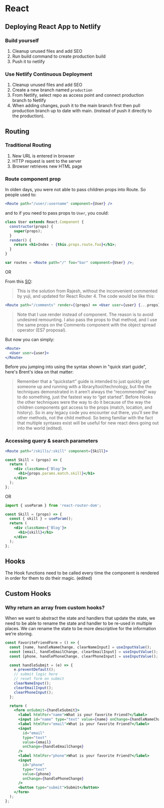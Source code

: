 # React

## Deploying React App to Netlify

### Build yourself

1. Cleanup unused files and add SEO
2. Run build command to create production build
3. Push it to netlify

### Use Netlify Continuous Deployment

1. Cleanup unused files and add SEO
2. Create a new branch named `production`
3. From Netlify, select repo as access point and connect production branch to Netlify
4. When adding changes, push it to the main branch first then pull production branch up to date with main. (instead of push it directly to the production).

## Routing

### Traditional Routing

1. New URL is entered in browser
2. HTTP request is sent to the server
3. Browser retrieves new HTML page

### Route component prop

In olden days, you were not able to pass children props into Route. So people used to:

```jsx
<Route path="/user/:username" component={User} />
```

and to if you need to pass props to `User`, you could:

```jsx
class User extends React.Component {
  constructor(props) {
    super(props);
  }
  render() {
    return <h1>Index - {this.props.route.foo}</h1>;
  }
}

var routes = <Route path="/" foo="bar" component={User} />;
```

OR

From this [SO](https://stackoverflow.com/a/43299633/13036807):

> This is the solution from Rajesh, without the inconvenient commented by yuji, and updated for React Router 4. The code would be like this:

```jsx
<Route path="/comments" render={(props) => <User user={user} {...props} />} />
```

> Note that I use render instead of component. The reason is to avoid undesired remounting. I also pass the props to that method, and I use the same props on the Comments component with the object spread operator (ES7 proposal).

But now you can simply:

```jsx
<Route>
  <User user={user}>
</Route>
```

Before you jumping into using the syntax shown in "quick start guide", here's Brent's idea on that matter:

> Remember that a “quickstart” guide is intended to just quickly get someone up and running with a library/tool/technology, but the the techniques demonstrated in it aren’t always the “recommended” way to do something, just the fastest way to “get started”. Before Hooks the other techniques were the way to do it because of the way the children components got access to the props (match, location, and history). So in any legacy code you encounter out there, you’ll see the other methods, not the child method. So being familiar with the fact that multiple syntaxes exist will be useful for new react devs going out into the world (edited).

### Accessing query & search parameters

```jsx
<Route path="/skills/:skill" component={Skill}>
```

```jsx
const Skill = (props) => {
  return (
    <div className={'Blog'}>
      <h1>{props.params.match.skill}</h1>
    </div>
  );
};
```

OR

```jsx
import { useParam } from 'react-router-dom';

const Skill = (props) => {
  const { skill } = useParam();
  return (
    <div className={'Blog'}>
      <h1>{skill}</h1>
    </div>
  );
};
```

## Hooks

The Hook functions need to be called every time the component is rendered in order for them to do their magic. (edited)

## Custom Hooks

### Why return an array from custom hooks?

When we want to abstract the state and handlers that update the state, we need to be able to rename the state and handler to be re-used in multiple places. We can rename the state to be more descriptive for the information we're storing.

```jsx
const FavoriteFriendForm = () => {
  const [name, handleNameChange, clearNameInput] = useInputValue();
  const [email, handleEmailChange, clearEmailInput] = useInputValue();
  const [phone, handlePhoneChange, clearPhoneInput] = useInputValue();

  const handleSubmit = (e) => {
    e.preventDefault();
    // submit logic here
    // reset form on submit
    clearNameInput();
    clearEmailInput();
    clearPhoneInput();
  };

  return (
    <form onSubmit={handleSubmit}>
      <label htmlFor="name">What is your favorite Friend?</label>
      <input id="name" type="text" value={name} onChange={handleNameChange} />
      <label htmlFor="email">What is your favorite Friend?</label>
      <input
        id="email"
        type="text"
        value={email}
        onChange={handleEmailChange}
      />
      <label htmlFor="phone">What is your favorite Friend?</label>
      <input
        id="phone"
        type="text"
        value={phone}
        onChange={handlePhoneChange}
      />
      <button type="submit">Submit</button>
    </form>
  );
};
```
